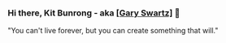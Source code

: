 ### Hi there, Kit Bunrong - aka [[Gary Swartz]](https://ibrong.netlify.app) 👋
 
 <!---
 <q>... Got no more star to shine, but you will found one in 10<sup>22</sup> - 10<sup>24</sup> ...</q> - Universe.
--->

<sm>"You can't live forever, but you can create something that will."</sm>
